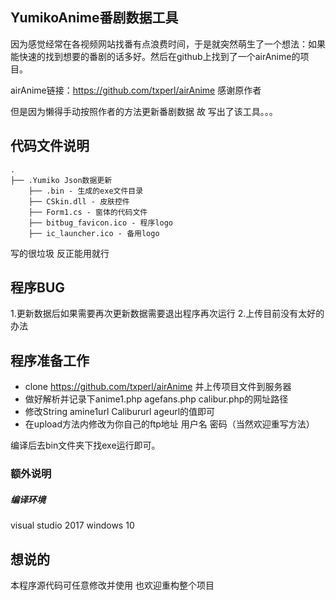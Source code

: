 ## YumikoAnime番剧数据工具

因为感觉经常在各视频网站找番有点浪费时间，于是就突然萌生了一个想法：如果能快速的找到想要的番剧的话多好。然后在github上找到了一个airAnime的项目。

airAnime链接：https://github.com/txperl/airAnime 感谢原作者

但是因为懒得手动按照作者的方法更新番剧数据 故 写出了该工具。。。

## 代码文件说明

```
.
├── .Yumiko Json数据更新
    ├── .bin - 生成的exe文件目录
    ├── CSkin.dll - 皮肤控件
    ├── Form1.cs - 窗体的代码文件
    ├── bitbug_favicon.ico - 程序logo
    ├── ic_launcher.ico - 备用logo
```

写的很垃圾 反正能用就行

## 程序BUG
1.更新数据后如果需要再次更新数据需要退出程序再次运行
2.上传目前没有太好的办法


## 程序准备工作

- clone https://github.com/txperl/airAnime 并上传项目文件到服务器
- 做好解析并记录下anime1.php agefans.php calibur.php的网址路径
- 修改String amine1url Calibururl ageurl的值即可
- 在upload方法内修改为你自己的ftp地址 用户名 密码（当然欢迎重写方法）

编译后去bin文件夹下找exe运行即可。

### 额外说明

##### 编译环境
visual studio 2017
windows 10


## 想说的

本程序源代码可任意修改并使用 也欢迎重构整个项目
